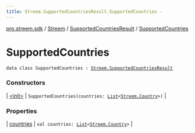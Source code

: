 ```yaml
---
title: Streem.SupportedCountriesResult.SupportedCountries - 
---
```


[pro.streem.sdk](../../../index.html) / [Streem](../../index.html) / [SupportedCountriesResult](../index.html) / [SupportedCountries](./index.html)

# SupportedCountries

`data class SupportedCountries : `[`Streem.SupportedCountriesResult`](../index.html)

### Constructors

| [&lt;init&gt;](-init-.html) | `SupportedCountries(countries: `[`List`](https://kotlinlang.org/api/latest/jvm/stdlib/kotlin.collections/-list/index.html)`<`[`Streem.Country`](../../-country/index.html)`>)` |

### Properties

| [countries](countries.html) | `val countries: `[`List`](https://kotlinlang.org/api/latest/jvm/stdlib/kotlin.collections/-list/index.html)`<`[`Streem.Country`](../../-country/index.html)`>` |

